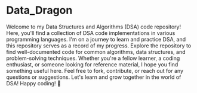 # Data_Dragon
Welcome to my Data Structures and Algorithms (DSA) code repository! Here, you'll find a collection of DSA code implementations in various programming languages. 
I'm on a journey to learn and practice DSA, and this repository serves as a record of my progress. 
Explore the repository to find well-documented code for common algorithms, data structures, and problem-solving techniques. 
Whether you're a fellow learner, a coding enthusiast, or someone looking for reference material, I hope you find something useful here. 
Feel free to fork, contribute, or reach out for any questions or suggestions. Let's learn and grow together in the world of DSA!  Happy coding! 🚀
